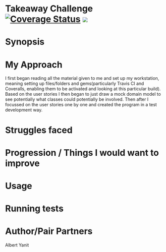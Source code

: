 Takeaway Challenge  <a href='https://coveralls.io/github/ayanit1/takeaway-challenge?branch=master'><img src='https://coveralls.io/repos/github/ayanit1/takeaway-challenge/badge.svg?branch=master' alt='Coverage Status' /></a> <a href="https://travis-ci.org/ayanit1/airport_challenge"><img src="https://travis-ci.org/ayanit1/airport_challenge.svg?branch=master"></a>
==================

Synopsis
========

My Approach
===========
I first began reading all the material given to me and set up my workstation, meaning setting up files/folders and gems(particularly Travis CI and Coveralls, enabling them to be activated and looking at this particular build). Based on the user stories I then began to just draw a mock domain model to see potentially what classes could potentially be involved. Then after I focussed on the user stories one by one and created the program in a test development way.

Struggles faced
==============

Progression / Things I would want to improve
============================================

Usage
==========

Running tests
=============

Author/Pair Partners
====================
Albert Yanit
